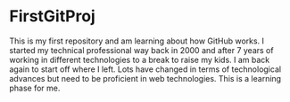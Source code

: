 # FirstGitProj
This is my first repository and am learning about how GitHub works.
I started my technical professional way back in 2000 and after 7 years of working in different technologies to a break to raise my kids. I am back again to start off where I left. Lots have changed in terms of technological advances but need to be proficient in web technologies. This is a learning phase for me.
